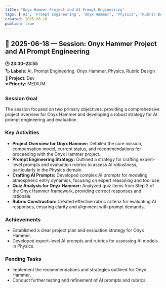 ```yaml
---
title: "Onyx Hammer Project and AI Prompt Engineering"
tags: ['AI', 'Prompt Engineering', 'Onyx Hammer', 'Physics', 'Rubric Design']
created: 2025-06-18
publish: true
---
```


## 📅 2025-06-18 — Session: Onyx Hammer Project and AI Prompt Engineering

**🕒 23:30–23:55**  
**🏷️ Labels**: AI, Prompt Engineering, Onyx Hammer, Physics, Rubric Design  
**📂 Project**: Dev  
**⭐ Priority**: MEDIUM  


### Session Goal
The session focused on two primary objectives: providing a comprehensive project overview for Onyx Hammer and developing a robust strategy for AI prompt engineering and evaluation.

### Key Activities
- **Project Overview for Onyx Hammer:** Detailed the core mission, compensation model, current status, and recommendations for proceeding with the Onyx Hammer project.
- **Prompt Engineering Strategy:** Outlined a strategy for crafting expert-level prompts and evaluation rubrics to assess AI robustness, particularly in the Physics domain.
- **Crafting AI Prompts:** Developed complex AI prompts for modeling atmospheric entry dynamics, focusing on expert reasoning and tool use.
- **Quiz Analysis for Onyx Hammer:** Analyzed quiz items from Step 3 of the Onyx Hammer framework, providing correct responses and rationale.
- **Rubric Construction:** Created effective rubric criteria for evaluating AI responses, ensuring clarity and alignment with prompt demands.

### Achievements
- Established a clear project plan and evaluation strategy for Onyx Hammer.
- Developed expert-level AI prompts and rubrics for assessing AI models in Physics.

### Pending Tasks
- Implement the recommendations and strategies outlined for Onyx Hammer.
- Conduct further testing and refinement of AI prompts and rubrics.
